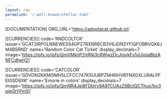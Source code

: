 ```yaml
---
layout: raw
permalink: '/.well-known/stellar.toml'
---
```

[DOCUMENTATION]
ORG_URL=\'https://adoptacat.github.io\'

[[CURRENCIES]]
code=\'RNDCOLTCK\'
issuer=\'GCAT2IRPOLNNEWESS4GPZ7RXNR6CB3V6JDN2YFIQFOBBVQX6JM4BSRND\'
name=\'Random Color Cat Ticket\'
display_decimals=7
image=\'https://ipfs.io/ipfs/QmVMknP2nRNj3cRWwzDcJiqykFs1uUiqiaBbzANFCdheH2\'

[[CURRENCIES]]
code=\'CATCOLOR\'
issuer=\'GDVDN2KKMI5MH5LCFCC747K5UUBPZNH6IHVBTNXGXLURALPFEIGSD6XK\'
name=\'Emorie in colors\'
display_decimals=7
image=\'https://ipfs.io/ipfs/QmNR4Jej8FDbVv9A97CUAzZ6BctQCThus7pv3pjeGtYPmS\'
